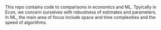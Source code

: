 This repo contains code to comparisons in economics and ML. Tpyically in Econ, we concern ourselves with robustness of estimates and parameters. In ML, the main area of focus include space and time complexities and the speed of algorithms.

